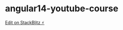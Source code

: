 # angular14-youtube-course

[Edit on StackBlitz ⚡️](https://stackblitz.com/edit/stackblitz-starters-5uwjox)